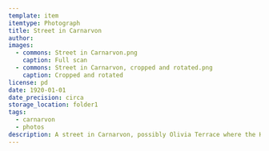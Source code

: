 ```yaml
---
template: item
itemtype: Photograph
title: Street in Carnarvon
author: 
images:
  - commons: Street in Carnarvon.png
    caption: Full scan
  - commons: Street in Carnarvon, cropped and rotated.png
    caption: Cropped and rotated
license: pd
date: 1920-01-01
date_precision: circa
storage_location: folder1
tags:
  - carnarvon
  - photos
description: A street in Carnarvon, possibly Olivia Terrace where the Hall house was location.
---
```

